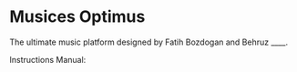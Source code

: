 # Musices Optimus
The ultimate music platform designed by Fatih Bozdogan and Behruz ____.

Instructions Manual:


